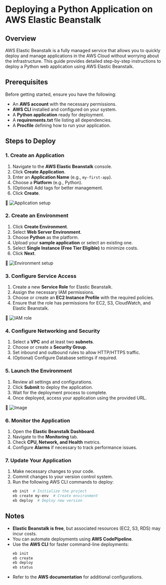 # Deploying a Python Application on AWS Elastic Beanstalk

## Overview
AWS Elastic Beanstalk is a fully managed service that allows you to quickly deploy and manage applications in the AWS Cloud without worrying about the infrastructure. This guide provides detailed step-by-step instructions to deploy a Python web application using AWS Elastic Beanstalk.

## Prerequisites
Before getting started, ensure you have the following:
- An **AWS account** with the necessary permissions.
- **AWS CLI** installed and configured on your system.
- A **Python application** ready for deployment.
- A **requirements.txt** file listing all dependencies.
- A **Procfile** defining how to run your application.

## Steps to Deploy

### 1. Create an Application
1. Navigate to the **AWS Elastic Beanstalk** console.
2. Click **Create Application**.
3. Enter an **Application Name** (e.g., `my-first-app`).
4. Choose a **Platform** (e.g., Python).
5. (Optional) Add tags for better management.
6. Click **Create**.

📌 ![Application setup](https://github.com/user-attachments/assets/55d7f13e-8d4e-4c01-9888-937896c14750)

### 2. Create an Environment
1. Click **Create Environment**.
2. Select **Web Server Environment**.
3. Choose **Python** as the platform.
4. Upload your **sample application** or select an existing one.
5. Select **Single Instance (Free Tier Eligible)** to minimize costs.
6. Click **Next**.

📌 ![Environment setup](https://github.com/user-attachments/assets/d0aba272-7711-4007-88dd-c6336bf57183)
### 3. Configure Service Access
1. Create a new **Service Role** for Elastic Beanstalk.
2. Assign the necessary IAM permissions.
3. Choose or create an **EC2 Instance Profile** with the required policies.
4. Ensure that the role has permissions for EC2, S3, CloudWatch, and Elastic Beanstalk.

📌 ![IAM role](https://github.com/user-attachments/assets/ccb09105-1765-4f07-9f6d-bf38570fbbfd)

### 4. Configure Networking and Security
1. Select a **VPC** and at least two **subnets**.
2. Choose or create a **Security Group**.
3. Set inbound and outbound rules to allow HTTP/HTTPS traffic.
4. (Optional) Configure Database settings if required.


### 5. Launch the Environment
1. Review all settings and configurations.
2. Click **Submit** to deploy the application.
3. Wait for the deployment process to complete.
4. Once deployed, access your application using the provided URL.

📌 ![Image](https://github.com/user-attachments/assets/fc5c92ef-96d2-441b-acc1-9e5ef7696f75)

### 6. Monitor the Application
1. Open the **Elastic Beanstalk Dashboard**.
2. Navigate to the **Monitoring** tab.
3. Check **CPU, Network, and Health** metrics.
4. Configure **Alarms** if necessary to track performance issues.


### 7. Update Your Application
1. Make necessary changes to your code.
2. Commit changes to your version control system.
3. Run the following AWS CLI commands to deploy:
   ```bash
   eb init  # Initialize the project
   eb create my-env  # Create environment
   eb deploy  # Deploy new version
   ```



## Notes
- **Elastic Beanstalk is free**, but associated resources (EC2, S3, RDS) may incur costs.
- You can automate deployments using **AWS CodePipeline**.
- Use the **AWS CLI** for faster command-line deployments:
  ```bash
  eb init
  eb create
  eb deploy
  eb status
  ```
- Refer to the **AWS documentation** for additional configurations.


